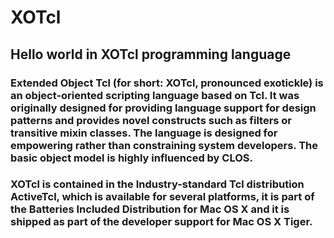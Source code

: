 # XOTcl
## Hello world in XOTcl programming language

### Extended Object Tcl (for short: XOTcl, pronounced exotickle) is an object-oriented scripting language based on Tcl. It was originally designed for providing language support for design patterns and provides novel constructs such as filters or transitive mixin classes. The language is designed for empowering rather than constraining system developers. The basic object model is highly influenced by CLOS.

### XOTcl is contained in the Industry-standard Tcl distribution ActiveTcl, which is available for several platforms, it is part of the Batteries Included Distribution for Mac OS X and it is shipped as part of the developer support for Mac OS X Tiger.